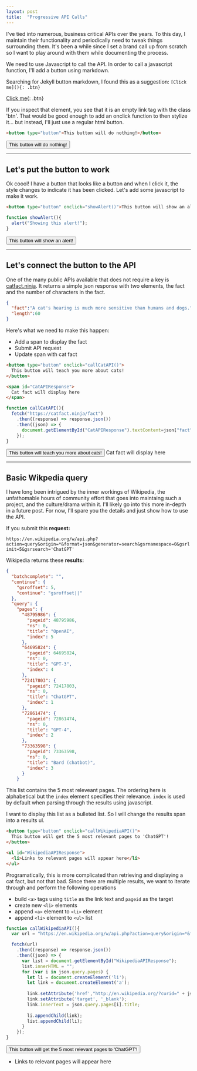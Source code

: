 ```yaml
---
layout: post
title:  "Progressive API Calls"
---
```


I've tied into numerous, business critical APIs over the years. To this day, I maintain their functionality and periodically need to tweak things surrounding them. It's been a while since I set a brand call up from scratch so I want to play around with them while documenting the process.

We need to use Javascript to call the API. In order to call a javascript function, I'll add a button using markdown.

Searching for Jekyll button markdown, I found this as a suggestion: `[Click me](){: .btn}`

[Click me](){: .btn}

If you inspect that element, you see that it is an empty link tag with the class 'btn'. That would be good enough to add an onclick function to then stylize it... but instead, I'll just use a regular html button.

```html
<button type="button">This button will do nothing!</button>
```

<button type="button">This button will do nothing!</button>

---

## Let's put the button to work

Ok coool! I have a button that looks like a button and when I click it, the style changes to indicate it has been clicked. Let's add some javascript to make it work.

```html
<button type="button" onclick="showAlert()">This button will show an alert!</button>
```

```javascript
function showAlert(){
  alert("Showing this alert!");
}
```

<button type="button" onclick="showAlert()">This button will show an alert!</button>

<script>
  function showAlert(){
    alert("Showing this alert!");
  }
</script>

---

## Let's connect the button to the API

One of the many public APIs available that does not require a key is [catfact.ninja](https://catfact.ninja/fact). It returns a simple json response with two elements, the fact and the number of characters in the fact.

```json
{
  "fact":"A cat's hearing is much more sensitive than humans and dogs.",
  "length":60
}
```

Here's what we need to make this happen:
- Add a span to display the fact
- Submit API request
- Update span with cat fact

```html
<button type="button" onclick="callCatAPI()">
  This button will teach you more about cats!
</button>

<span id="CatAPIResponse">
  Cat fact will display here
</span>
```

```javascript
function callCatAPI(){
  fetch("https://catfact.ninja/fact")
    .then((response) => response.json())
    .then((json) => {
      document.getElementById("CatAPIResponse").textContent=json["fact"];
    });  
}
```

<button type="button" onclick="callCatAPI()">
  This button will teach you more about cats!
</button>

<span id="CatAPIResponse">
  Cat fact will display here
</span>

<script>
  function callCatAPI(){
    fetch("https://catfact.ninja/fact")
      .then((response) => response.json())
      .then((json) => {
        document.getElementById("CatAPIResponse").textContent=json["fact"];
      });  
  }
</script>

---

## Basic Wikpedia query

I have long been intrigued by the inner workings of Wikipedia, the unfathomable hours of community effort that goes into maintaing such a project, and the culture/drama within it. I'll likely go into this more in-depth in a future post. For now, I'll spare you the details and just show how to use the API.

If you submit this **request:**

`https://en.wikipedia.org/w/api.php?action=query&origin=*&format=json&generator=search&gsrnamespace=0&gsrlimit=5&gsrsearch='ChatGPT'`

Wikipedia returns these **results:**

```json
{
  "batchcomplete": "",
  "continue": {
    "gsroffset": 5,
    "continue": "gsroffset||"
  },
  "query": {
    "pages": {
      "48795986": {
        "pageid": 48795986,
        "ns": 0,
        "title": "OpenAI",
        "index": 5
      },
      "64695824": {
        "pageid": 64695824,
        "ns": 0,
        "title": "GPT-3",
        "index": 4
      },
      "72417803": {
        "pageid": 72417803,
        "ns": 0,
        "title": "ChatGPT",
        "index": 1
      },
      "72861474": {
        "pageid": 72861474,
        "ns": 0,
        "title": "GPT-4",
        "index": 2
      },
      "73363598": {
        "pageid": 73363598,
        "ns": 0,
        "title": "Bard (chatbot)",
        "index": 3
      }
    }
```

This list contains the 5 most releveant pages. The ordering here is alphabetical but the `index` element specifies their relevance. `index` is used by default when parsing through the results using javascript. 

I want to display this list as a bulleted list. So I will change the results span into a results ul.

```html
<button type="button" onclick="callWikipediaAPI()">
  This button will get the 5 most relevant pages to 'ChatGPT'!
</button>

<ul id="WikipediaAPIResponse">
  <li>Links to relevant pages will appear here</li>
</ul>
```

Programatically, this is more complicated than retrieving and displaying a cat fact, but not that bad. Since there are multiple results, we want to iterate through and perform the following operations
- build `<a>` tags using `title` as the link text and `pageid` as the target
- create new `<li>` elements
- append `<a>` element to `<li>` element
- append `<li>` element to `<ul>` list

```javascript
function callWikipediaAPI(){
  var url = "https://en.wikipedia.org/w/api.php?action=query&origin=*&format=json&generator=search&gsrnamespace=0&gsrlimit=5&gsrsearch='ChatGPT'";

  fetch(url)
    .then((response) => response.json())
    .then((json) => {
      var list = document.getElementById("WikipediaAPIResponse");
      list.innerHTML = "";
      for (var i in json.query.pages) {
        let li = document.createElement('li');
        let link = document.createElement('a');
        
        link.setAttribute('href',"http://en.wikipedia.org/?curid=" + json.query.pages[i].pageid);
        link.setAttribute('target', '_blank');
        link.innerText = json.query.pages[i].title;
        
        li.appendChild(link);
        list.appendChild(li);
      }
    });  
}
```

<button type="button" onclick="callWikipediaAPI()">
  This button will get the 5 most relevant pages to 'ChatGPT'!
</button>

<ul id="WikipediaAPIResponse">
  <li>Links to relevant pages will appear here</li>
</ul>

<script>
  function callWikipediaAPI(){
    var url = "https://en.wikipedia.org/w/api.php?action=query&origin=*&format=json&generator=search&gsrnamespace=0&gsrlimit=5&gsrsearch='ChatGPT'";

    fetch(url)
      .then((response) => response.json())
      .then((json) => {
        var list = document.getElementById("WikipediaAPIResponse");
        list.innerHTML = "";
        for (var i in json.query.pages) {
          let li = document.createElement('li');
          let link = document.createElement('a');
          
          link.setAttribute('href',"http://en.wikipedia.org/?curid=" + json.query.pages[i].pageid);
          link.setAttribute('target', '_blank');
          link.innerText = json.query.pages[i].title;
          
          li.appendChild(link);
          list.appendChild(li);
        }
      });  
  }
</script>


<!-- ```html

```

```javascript

``` -->